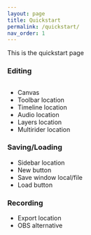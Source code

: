 ```yaml
---
layout: page
title: Quickstart
permalink: /quickstart/
nav_order: 1
---
```


This is the quickstart page

### Editing

![]()
- Canvas
- Toolbar location
- Timeline location
- Audio location
- Layers location
- Multirider location

### Saving/Loading
- Sidebar location
- New button
- Save window local/file
- Load button

### Recording
- Export location
- OBS alternative